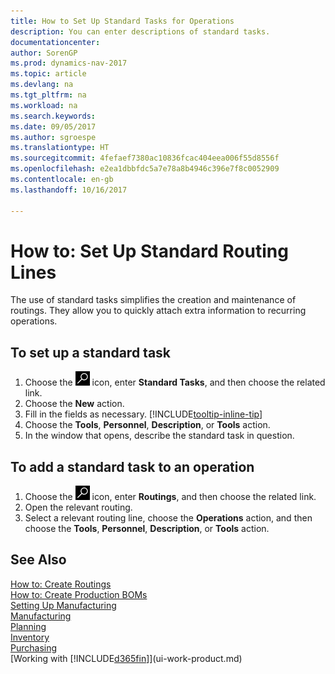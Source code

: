 ```yaml
---
title: How to Set Up Standard Tasks for Operations
description: You can enter descriptions of standard tasks.
documentationcenter: 
author: SorenGP
ms.prod: dynamics-nav-2017
ms.topic: article
ms.devlang: na
ms.tgt_pltfrm: na
ms.workload: na
ms.search.keywords: 
ms.date: 09/05/2017
ms.author: sgroespe
ms.translationtype: HT
ms.sourcegitcommit: 4fefaef7380ac10836fcac404eea006f55d8556f
ms.openlocfilehash: e2ea1dbbfdc5a7e78a8b4946c396e7f8c0052909
ms.contentlocale: en-gb
ms.lasthandoff: 10/16/2017

---
```

# <a name="how-to-set-up-standard-routing-lines"></a>How to: Set Up Standard Routing Lines
The use of standard tasks simplifies the creation and maintenance of routings. They allow you to quickly attach extra information to recurring operations.

## <a name="to-set-up-a-standard-task"></a>To set up a standard task
1. Choose the ![Search for Page or Report](media/ui-search/search_small.png "Search for Page or Report icon") icon, enter **Standard Tasks**, and then choose the related link.
2. Choose the **New** action.
3. Fill in the fields as necessary. [!INCLUDE[tooltip-inline-tip](includes/tooltip-inline-tip_md.md)]
4. Choose the **Tools**, **Personnel**, **Description**, or **Tools** action.
5. In the window that opens, describe the standard task in question.

## <a name="to-add-a-standard-task-to-an-operation"></a>To add a standard task to an operation
1. Choose the ![Search for Page or Report](media/ui-search/search_small.png "Search for Page or Report icon") icon, enter **Routings**, and then choose the related link.
2. Open the relevant routing.
3. Select a relevant routing line, choose the **Operations** action, and then choose the **Tools**, **Personnel**, **Description**, or **Tools** action.

## <a name="see-also"></a>See Also  
[How to: Create Routings](production-how-to-create-routings.md)  
[How to: Create Production BOMs](production-how-to-create-production-boms.md)     
[Setting Up Manufacturing](production-configure-production-processes.md)   
[Manufacturing](production-manage-manufacturing.md)    
[Planning](production-planning.md)   
[Inventory](inventory-manage-inventory.md)  
[Purchasing](purchasing-manage-purchasing.md)  
[Working with [!INCLUDE[d365fin](includes/d365fin_md.md)]](ui-work-product.md)  

